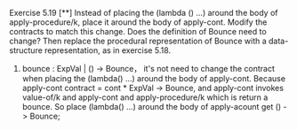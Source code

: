 Exercise 5.19 [**] Instead of placing the (lambda () ...) around the body of apply-procedure/k, place it around the body of apply-cont. Modify the contracts to match this change. Does the definition of Bounce need to change? Then replace the procedural representation of Bounce with a data-structure representation, as in exercise 5.18.

1. bounce : ExpVal | () -> Bounce， it's not need to change the contract when placing the (lambda() ...) around the body of apply-cont. Because apply-cont contract = cont * ExpVal -> Bounce, and apply-cont invokes value-of/k and apply-cont and apply-procedure/k which is return a bounce. So place (lambda() ...) around the body of apply-acount get () -> Bounce;